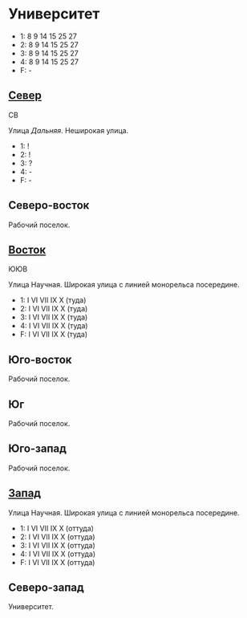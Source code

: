 # Университет

* 1:    8   9   14  15  25  27
* 2:    8   9   14  15  25  27
* 3:    8   9   14  15  25  27
* 4:    8   9   14  15  25  27
* F:    -

## [Север](./570085.md)

СВ

Улица *Дальняя*.
Неширокая улица.

* 1:    !
* 2:    !
* 3:    ?
* 4:    -
* F:    -

## Северо-восток

Рабочий поселок.

## [Восток](./580090.md)

ЮЮВ

Улица Научная.
Широкая улица с линией монорельса посередине.

* 1:    I   VI  VII IX  X (туда)
* 2:    I   VI  VII IX  X (туда)
* 3:    I   VI  VII IX  X (туда)
* 4:    I   VI  VII IX  X (туда)
* F:    I   VI  VII IX  X (туда)

## Юго-восток

Рабочий поселок.

## Юг

Рабочий поселок.

## Юго-запад

Рабочий поселок.

## [Запад](./560090.md)

Улица Научная.
Широкая улица с линией монорельса посередине.

* 1:    I   VI  VII IX  X (оттуда)
* 2:    I   VI  VII IX  X (оттуда)
* 3:    I   VI  VII IX  X (оттуда)
* 4:    I   VI  VII IX  X (оттуда)
* F:    I   VI  VII IX  X (оттуда)

## Северо-запад

Университет.
